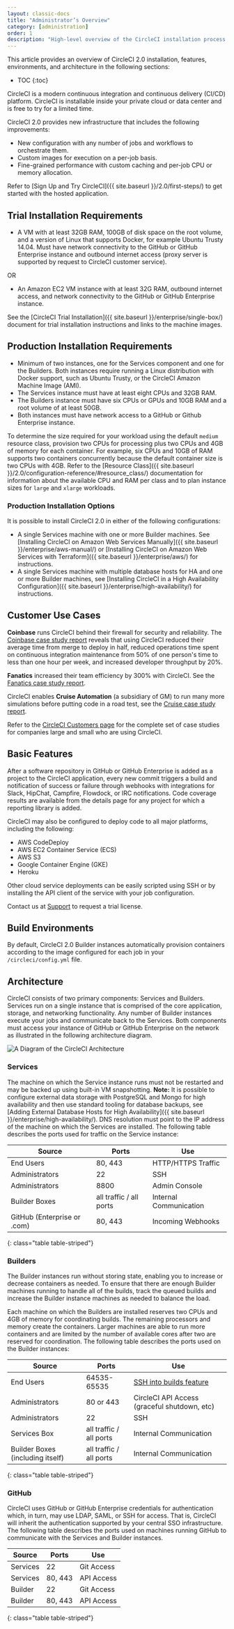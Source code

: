 ```yaml
---
layout: classic-docs
title: "Administrator’s Overview"
category: [administration]
order: 1
description: "High-level overview of the CircleCI installation process."
---
```

This article provides an overview of CircleCI 2.0 installation, features, environments, and architecture in the following sections:

* TOC
{:toc}

CircleCI is a modern continuous integration and continuous delivery (CI/CD) platform. CircleCI is installable inside your private cloud or data center and is free to try for a limited time. 

CircleCI 2.0 provides new infrastructure that includes the following improvements:
* New configuration with any number of jobs and workflows to orchestrate them. 
* Custom images for execution on a per-job basis.
* Fine-grained performance with custom caching and per-job CPU or memory allocation. 

Refer to [Sign Up and Try CircleCI]({{ site.baseurl }}/2.0/first-steps/) to get started with the hosted application.

## Trial Installation Requirements

- A VM with at least 32GB RAM, 100GB of disk space on the root volume, and a version of Linux that supports Docker, for example Ubuntu Trusty 14.04. Must have network connectivity to the GitHub or GitHub Enterprise instance and outbound internet access (proxy server is supported by request to CircleCI customer service).  

OR

- An Amazon EC2 VM instance with at least 32G RAM, outbound internet access, and network connectivity to the GitHub or GitHub Enterprise instance.

See the [CircleCI Trial Installation]({{ site.baseurl }}/enterprise/single-box/) document for trial installation instructions and links to the machine images.

## Production Installation Requirements

- Minimum of two instances, one for the Services component and one for the Builders. Both instances require running a Linux distribution with Docker support, such as Ubuntu Trusty, or the CircleCI Amazon Machine Image (AMI). 
- The Services instance must have at least eight CPUs and 32GB RAM. 
- The Builders instance must have six CPUs or GPUs and 10GB RAM and a root volume of at least 50GB.
- Both instances must have network access to a GitHub or Github Enterprise instance. 

To determine the size required for your workload using the default `medium` resource class, provision two CPUs for processing plus two CPUs and 4GB of memory for each container. For example, six CPUs and 10GB of RAM supports two containers concurrently because the default container size is two CPUs with 4GB. Refer to the [Resource Class]({{ site.baseurl }}/2.0/configuration-reference/#resource_class/) documentation for information about the available CPU and RAM per class and to plan instance sizes for `large` and `xlarge` workloads. 

### Production Installation Options

It is possible to install CircleCI 2.0 in either of the following configurations:

- A single Services machine with one or more Builder machines. See [Installing CircleCI on Amazon Web Services Manually]({{ site.baseurl }}/enterprise/aws-manual/) or [Installing CircleCI on Amazon Web Services with Terraform]({{ site.baseurl }}/enterprise/aws/) for instructions.
- A single Services machine with multiple database hosts for HA and one or more Builder machines, see [Installing CircleCI in a High Availability Configuration]({{ site.baseurl }}/enterprise/high-availability/) for instructions.

## Customer Use Cases 

**Coinbase** runs CircleCI behind their firewall for security and reliability. The [Coinbase case study report](https://circleci.com/customers/coinbase/) reveals that using CircleCI reduced their average time from merge to deploy in half, reduced operations time spent on continuous integration maintenance from 50% of one person's time to less than one hour per week, and increased developer throughput by 20%. 

**Fanatics** increased their team efficiency by 300% with CircleCI. See the [Fanatics case study report](https://circleci.com/customers/fanatics/).

CircleCI enables **Cruise Automation** (a subsidiary of GM) to run many more simulations before putting code in a road test, see the [Cruise case study report](https://circleci.com/customers/cruise/).

Refer to the [CircleCI Customers page](https://circleci.com/customers/) for the complete set of case studies for companies large and small who are using CircleCI.

## Basic Features

After a software repository in GitHub or GitHub Enterprise is added as a project to the CircleCI application, every new commit triggers a build and notification of success or failure through webhooks with integrations for Slack, HipChat, Campfire, Flowdock, or IRC notifications. Code coverage results are available from the details page for any project for which a reporting library is added.

CircleCI may also be configured to deploy code to all major platforms, including the following:

- AWS CodeDeploy
- AWS EC2 Container Service (ECS)
- AWS S3
- Google Container Engine (GKE)
- Heroku

Other cloud service deployments can be easily scripted using SSH or by installing the API client of the service with your job configuration.

Contact us at [Support](mailto:enterprise-support@circleci.com) to request a trial license.

## Build Environments

By default, CircleCI 2.0 Builder instances automatically provision containers according to the image configured for each job in your `/circleci/config.yml` file. 

## Architecture

CircleCI consists of two primary components: Services and Builders. Services run on a single instance that is comprised of the core application, storage, and networking functionality. Any number of Builder instances execute your jobs and communicate back to the Services. Both components must access your instance of GitHub or GitHub Enterprise on the network as illustrated in the following architecture diagram.

![A Diagram of the CircleCI Architecture]({{site.baseurl}}/assets/img/docs/ccie_arch.png)

### Services 

The machine on which the Service instance runs must not be restarted and may be backed up using built-in VM snapshotting. **Note:** It is possible to configure external data storage with PostgreSQL and Mongo for high availability and then use standard tooling for database backups, see [Adding External Database Hosts for High Availability]({{ site.baseurl }}/enterprise/high-availability/). DNS resolution must point to the IP address of the machine on which the Services are installed. The following table describes the ports used for traffic on the Service instance:


| Source                      | Ports                   | Use                    |
|-----------------------------|-------------------------|------------------------|
| End Users                   | 80, 443                 | HTTP/HTTPS Traffic     |
| Administrators              | 22                      | SSH                    |
| Administrators              | 8800                    | Admin Console          |
| Builder Boxes               | all traffic / all ports | Internal Communication |
| GitHub (Enterprise or .com) | 80, 443                 | Incoming Webhooks      |
{: class="table table-striped"}

### Builders
The Builder instances run without storing state, enabling you to increase or decrease containers as needed. To ensure that there are enough Builder machines running to handle all of the builds, track the queued builds and increase the Builder instance machines as needed to balance the load.

Each machine on which the Builders are installed reserves two CPUs and 4GB of memory for coordinating builds. The remaining processors and memory create the containers. Larger machines are able to run more containers and are limited by the number of available cores after two are reserved for coordination. The following table describes the ports used on the Builder instances:


| Source                           | Ports                   | Use                                                            |
|----------------------------------|-------------------------|----------------------------------------------------------------|
| End Users                        | 64535-65535             | [SSH into builds feature](https://circleci.com/docs/2.0/ssh-access-jobs/) |
| Administrators                   | 80 or 443                 | CircleCI API Access (graceful shutdown, etc)                   |
| Administrators                   | 22                      | SSH                                                            |
| Services Box                     | all traffic / all ports | Internal Communication                                         |
| Builder Boxes (including itself) | all traffic / all ports | Internal Communication                                         |
{: class="table table-striped"}

### GitHub
CircleCI uses GitHub or GitHub Enterprise credentials for
authentication which, in turn, may use LDAP, SAML, or SSH for access. That is, CircleCI will inherit the authentication  supported by your central SSO infrastructure. The following table describes the ports used on machines running GitHub to communicate with the Services and Builder instances.


| Source        | Ports   | Use          |
|---------------|---------|--------------|
| Services   | 22      | Git Access   |
| Services   | 80, 443 | API Access   |
| Builder  | 22      | Git Access   |
| Builder  | 80, 443 | API Access   |
{: class="table table-striped"}




